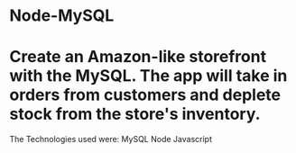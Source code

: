 # Node-MySQL

# Create an Amazon-like storefront with the MySQL. The app will take in orders from customers and deplete stock from the store's inventory.
The Technologies used were:
MySQL
Node
Javascript
